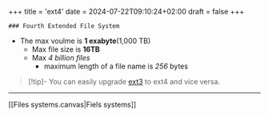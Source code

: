 +++
title = 'ext4'
date = 2024-07-22T09:10:24+02:00
draft = false
+++

    ### Fourth Extended File System
- The max voulme is **1 exabyte**(1,000 TB)
	- Max file size is **16TB**
	- Max *4 billion files*
		- maximum length of a file  name is *256* bytes



>[!tip]- You can easily upgrade [ext3](/ext3.md) to ext4 and vice versa.  

---
[[Files systems.canvas|Fiels systems]]